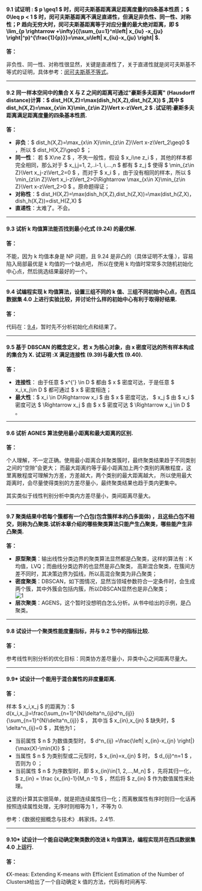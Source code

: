 #### 9.1 试证明 : $ p \geq1 $ 时，闵可夫斯基距离满足距离度量的四条基本性质； $ 0\leq p < 1 $ 时，闵可夫斯基距离不满足直递性，但满足非负性、同一性、对称性；P 趋向无穷大时，闵可夫斯基距离等于对应分量的最大绝对距离，即 $ \lim_{p \rightarrow +\infty}{(\sum_{u=1}^n\left| x_{iu} -x_{ju} \right|^p)^{\frac{1}{p}}}=\max_u\left| x_{iu}-x_{ju} \right| $.
**答：**  

非负性、同一性、对称性很显然，关键是直递性了，关于直递性就是闵可夫斯基不等式的证明，具体参考：[闵可夫斯基不等式](https://link.zhihu.com/?target=https%3A//zh.wikipedia.org/zh-hans/%25E9%2597%25B5%25E5%258F%25AF%25E5%25A4%25AB%25E6%2596%25AF%25E5%259F%25BA%25E4%25B8%258D%25E7%25AD%2589%25E5%25BC%258F)。

---

#### 9.2 同一样本空间中的集合 X 与 Z 之间的距离可通过"豪斯多夫距离" (Hausdorff distance)计算：$ dist_H(X,Z)=\max(dish_h(X,Z),dist_h(Z,X)) $ ,其中 $ dist_h(X,Z)=\max_{x\in X}\min_{z\in Z}\Vert x-z\Vert_2 $ .试证明:豪斯多夫距离满足距离度量的四条基本性质.
**答：**  

- **非负**：$ dist_h(X,Z)=\max_{x\in X}\min_{z\in Z}\Vert x-z\Vert_2\geq0 $ ，所以 $ dist_H(X,Z)\geq0 $ ；
- **同一性**： 若 $ X\ne Z $ ，不失一般性，假设 $ x_i\ne z_i $ ，其他的样本都完全相同，那么对于 $ x_j,j=1, 2,..i-1, i,...,n $
  都有 $ z_j $ 使得 $ \min_{z\in Z}\Vert x_j-z\Vert_2=0 $ ，而对于 $ x_i $ ，由于没有相同的样本，所以 $ \min_{z\in Z}\Vert x_i-z\Vert_2>0\Rightarrow \max_{x\in X}\min_{z\in Z}\Vert x-z\Vert_2>0 $ 。原命题得证；
- **对称性**：$ dist_H(X,Z)=\max(dish_h(X,Z),dist_h(Z,X))=\max(dist_h(Z,X)，dish_h(X,Z))=dist_H(Z,X) $
- **直递性**：太难了。不会。

---

#### 9.3 试析 k 均值算法能否找到最小化式 (9.24) 的最优解.
**答：**  

不能，因为 k 均值本身是 NP 问题，且 9.24 是非凸的（具体证明不太懂.），容易陷入局部最优是 k 均值的一个缺点吧，
所以在使用 k 均值时常常多次随机初始化中心点，然后挑选结果最好的一个。

---

#### 9.4 试编程实现 k 均值算法，设置三组不同的 k 值、三组不同初始中心点，在西瓜数据集 4.0 上进行实验比较，并讨论什么样的初始中心有利于取得好结果.
**答：** 

代码在：[9.4](https://github.com/han1057578619/MachineLearning_Zhouzhihua_ProblemSets/blob/master/ch9--%E8%81%9A%E7%B1%BB/9.4-KMeans.py)，暂时先不分析初始化点和结果了。

---

#### 9.5 基于 DBSCAN 的概念定义，若 x 为核心对象，由 x 密度可达的所有样本构成的集合为 X. 试证明 :X 满足连接性 (9.39)与最大性 (9.40).
**答：** 

- **连接性**： 由于任意 $ x^{'} \in D $ 都由 $ x $ 密度可达，于是任意 $ x_i,x_j\in D $ 都可通过 $ x $ 密度相连；
- **最大性**：$ x_i \in D\Rightarrow x_i $ 由 $ x $ 密度可达， $ x_j $ 由 $ x_i $ 密度可达 $ \Rightarrow x_j $ 由 $ x $ 密度可达 $ \Rightarrow x_j \in D $ 。

---

#### 9.6 试析 AGNES 算法使用最小距离和最大距离的区别.
**答：** 

个人理解，不一定正确。使用最小距离合并聚类簇时，最终聚类结果趋于不同类别之间的“空隙”会更大；
而最大距离约等于最小距离加上两个类别的离散程度，这里离散程度可理解为方差，方差越大，两个类别的最大距离越大，
所以使用最大距离时，会尽量使得类别的方差尽量小，最终聚类结果也趋于类内更集中。

其实类似于线性判别分析中类内方差尽量小，类间距离尽量大。

---

#### 9.7 聚类结果中若每个簇都有一个凸包(包含簇样本的凸多面体) ，且这些凸包不相交，则称为凸聚类.试析本章介绍的哪些聚类算法只能产生凸聚类，哪些能产生非凸聚类.
**答：** 

- **原型聚类**：输出线性分类边界的聚类算法显然都是凸聚类，这样的算法有：K均值，LVQ；而曲线分类边界的也显然是非凸聚类，
  高斯混合聚类，在簇间方差不同时，其决策边界为弧线，所以高混合聚类为非凸聚类；
- **密度聚类**：DBSCAN，如下图情况，显然当领域参数符合一定条件时，会生成两个簇，其中外簇会包括内簇，所以DBSCAN显然也是非凸聚类；   
  ![1](https://github.com/han1057578619/MachineLearning_Zhouzhihua_ProblemSets/blob/master/ch9--%E8%81%9A%E7%B1%BB/image/1.jpg)
- **层次聚类**：AGENS，这个暂时没想明白怎么分析。从书中给出的示例，是凸聚类。

---

#### 9.8 试设计一个聚类性能度量指标，并与 9.2 节中的指标比较.
**答：** 

参考线性判别分析的优化目标：同类协方差尽量小，异类中心之间距离尽量大。

---

#### 9.9* 试设计一个能用于混合属性的非度量距离.
**答：** 

样本 $ x_i,x_j $ 的距离为：$ d(x_i,x_j)=\frac{\sum_{n=1}^{N}\delta^n_{ij}d^n_{ij}}{\sum_{n=1}^{N}\delta^n_{ij}} $ ，
其中当 $ x_{in},x_{jn} $ 缺失时，$ \delta^n_{ij}=0 $ ，其他为1；

- 当前属性 $ n $ 为数值类型时， $ d^n_{ij} =\frac{\left| x_{in}-x_{jn} \right|}{\max(X)-\min(X)} $ ；
- 当属性 $ n $ 为类别型或二元型时，$ x_{in}=x_{jn} $ 时， $ d_{ij}^n=1 $ ，否则为 0 ；
- 当前属性 $ n $ 为序数型时，即 $ x_{in}\in[1, 2,...,M_n] $ ，先将其归一化， $ z_{in} = \frac {x_{in}-1}{M_n -1} $ ，然后将 $ z_{in} $ 作为数值属性来处理。

这里的计算其实很简单，就是把连续属性归一化；而离散属性有序时则归一化话再按照连续属性处理，无序时则相等为 1 ，不等为 0.

参考：《数据挖掘概念与技术》.韩家炜，2.4节.

---

#### 9.10* 试设计一个能自动确定聚类数的改进 k 均值算法，编程实现并在西瓜数据集 4.0 上运行.
**答：** 

《X-meas: Extending K-means with Efficient Estimation of the Number of Clusters》给出了一个自动确定 k 值的方法，代码有时间再写.    


